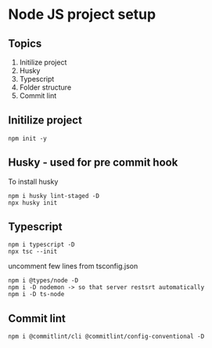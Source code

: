 # Node JS project setup

## Topics
1. Initilize project
2. Husky
3. Typescript
4. Folder structure
5. Commit lint


## Initilize project
    npm init -y

## Husky - used for pre commit hook
To install husky

    npm i husky lint-staged -D
    npx husky init

## Typescript
    npm i typescript -D
    npx tsc --init
uncomment few lines from tsconfig.json 

    npm i @types/node -D
    npm i -D nodemon -> so that server restsrt automatically
    npm i -D ts-node

## Commit lint
    npm i @commitlint/cli @commitlint/config-conventional -D


